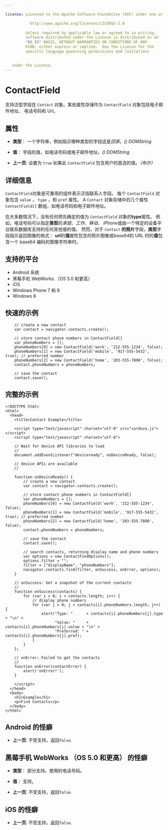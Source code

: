 ```yaml
---

license: Licensed to the Apache Software Foundation (ASF) under one or more contributor license agreements. See the NOTICE file distributed with this work for additional information regarding copyright ownership. The ASF licenses this file to you under the Apache License, Version 2.0 (the "License"); you may not use this file except in compliance with the License. You may obtain a copy of the License at

           http://www.apache.org/licenses/LICENSE-2.0
    
         Unless required by applicable law or agreed to in writing,
         software distributed under the License is distributed on an
         "AS IS" BASIS, WITHOUT WARRANTIES OR CONDITIONS OF ANY
         KIND, either express or implied.  See the License for the
         specific language governing permissions and limitations
    

   under the License.
---
```


# ContactField

支持泛型字段在 `Contact` 对象。某些属性存储作为 `ContactField` 对象包括电子邮件地址、 电话号码和 Url。

## 属性

*   **类型**： 一个字符串，例如指示哪种类型的字段这是*回家*。*() DOMString*

*   **值**： 字段的值，如电话号码或电子邮件地址。*() DOMString*

*   **上一页**: 设置为 `true` 如果此 `ContactField` 包含用户的首选的值。*（布尔）*

## 详细信息

`ContactField`对象是可重用的组件表示泛指联系人字段。 每个 `ContactField` 对象包含 `value` ， `type` ，和 `pref` 属性。 A `Contact` 对象存储中的几个属性 `ContactField[]` 数组，如电话号码和电子邮件地址。

在大多数情况下，没有任何预先确定的值为 `ContactField` 对象的**type**属性。 例如，电话号码可以指定**类型**的*家庭*、*工作*、*移动*、 *iPhone*或由一个特定的设备平台联系数据库支持的任何其他值的值。 然而，对于 `Contact` **的照片**字段，**类型**字段指示返回图像的格式： **url**的**值**属性包含的照片图像或*base64*的 URL 时的**值**包含一个 base64 编码的图像字符串时。 

## 支持的平台

*   Android 系统
*   黑莓手机 WebWorks （OS 5.0 和更高）
*   iOS
*   Windows Phone 7 和 8
*   Windows 8

## 快速的示例

        // create a new contact
        var contact = navigator.contacts.create();
    
        // store contact phone numbers in ContactField[]
        var phoneNumbers = [];
        phoneNumbers[0] = new ContactField('work', '212-555-1234', false);
        phoneNumbers[1] = new ContactField('mobile', '917-555-5432', true); // preferred number
        phoneNumbers[2] = new ContactField('home', '203-555-7890', false);
        contact.phoneNumbers = phoneNumbers;
    
        // save the contact
        contact.save();
    

## 完整的示例

    <!DOCTYPE html>
    <html>
      <head>
        <title>Contact Example</title>
    
        <script type="text/javascript" charset="utf-8" src="cordova.js"></script>
        <script type="text/javascript" charset="utf-8">
    
        // Wait for device API libraries to load
        //
        document.addEventListener("deviceready", onDeviceReady, false);
    
        // device APIs are available
        //
    
        function onDeviceReady() {
            // create a new contact
            var contact = navigator.contacts.create();
    
            // store contact phone numbers in ContactField[]
            var phoneNumbers = [];
            phoneNumbers[0] = new ContactField('work', '212-555-1234', false);
            phoneNumbers[1] = new ContactField('mobile', '917-555-5432', true); // preferred number
            phoneNumbers[2] = new ContactField('home', '203-555-7890', false);
            contact.phoneNumbers = phoneNumbers;
    
            // save the contact
            contact.save();
    
            // search contacts, returning display name and phone numbers
            var options = new ContactFindOptions();
            options.filter = "";
            filter = ["displayName", "phoneNumbers"];
            navigator.contacts.find(filter, onSuccess, onError, options);
        }
    
        // onSuccess: Get a snapshot of the current contacts
        //
        function onSuccess(contacts) {
            for (var i = 0; i < contacts.length; i++) {
                // display phone numbers
                for (var j = 0; j < contacts[i].phoneNumbers.length; j++) {
                    alert("Type: "      + contacts[i].phoneNumbers[j].type  + "\n" +
                          "Value: "     + contacts[i].phoneNumbers[j].value + "\n" +
                          "Preferred: " + contacts[i].phoneNumbers[j].pref);
                }
            }
        };
    
        // onError: Failed to get the contacts
        //
        function onError(contactError) {
            alert('onError!');
        }
    
        </script>
      </head>
      <body>
        <h1>Example</h1>
        <p>Find Contacts</p>
      </body>
    </html>
    

## Android 的怪癖

*   **上一页**: 不受支持，返回`false`.

## 黑莓手机 WebWorks （OS 5.0 和更高） 的怪癖

*   **类型**： 部分支持。使用的电话号码。

*   **值**： 支持。

*   **上一页**: 不受支持，返回`false`.

## iOS 的怪癖

*   **上一页**: 不受支持，返回`false`.